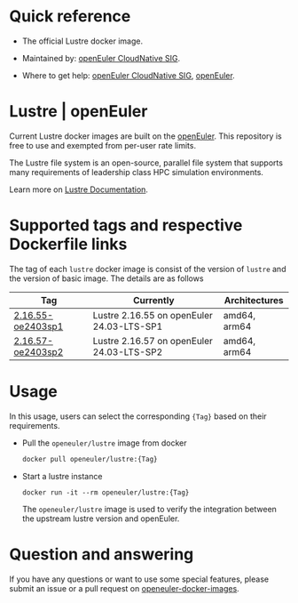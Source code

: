 # Quick reference

- The official Lustre docker image.

- Maintained by: [openEuler CloudNative SIG](https://gitee.com/openeuler/cloudnative).

- Where to get help: [openEuler CloudNative SIG](https://gitee.com/openeuler/cloudnative), [openEuler](https://gitee.com/openeuler/community).

# Lustre | openEuler
Current Lustre docker images are built on the [openEuler](https://repo.openeuler.org/). This repository is free to use and exempted from per-user rate limits.

The Lustre file system is an open-source, parallel file system that supports many requirements of leadership class HPC simulation environments. 

Learn more on [Lustre Documentation](https://www.lustre.org/documentation/).

# Supported tags and respective Dockerfile links
The tag of each `lustre` docker image is consist of the version of `lustre` and the version of basic image. The details are as follows

| Tag                                                                                                                                  | Currently                                 | Architectures |
|--------------------------------------------------------------------------------------------------------------------------------------|-------------------------------------------|---------------|
| [2.16.55-oe2403sp1](https://gitee.com/openeuler/openeuler-docker-images/blob/master/Storage/lustre/2.16.55/24.03-lts-sp1/Dockerfile) | Lustre 2.16.55 on openEuler 24.03-LTS-SP1 | amd64, arm64  |
| [2.16.57-oe2403sp2](https://gitee.com/openeuler/openeuler-docker-images/blob/master/Storage/lustre/2.16.57/24.03-lts-sp2/Dockerfile) | Lustre 2.16.57 on openEuler 24.03-LTS-SP2 | amd64, arm64  |

# Usage
In this usage, users can select the corresponding `{Tag}` based on their requirements.

- Pull the `openeuler/lustre` image from docker

	```bash
	docker pull openeuler/lustre:{Tag}
	```

- Start a lustre instance

    ```
    docker run -it --rm openeuler/lustre:{Tag}
    ```
    The `openeuler/lustre` image is used to verify the integration between the upstream lustre version and openEuler. 

# Question and answering
If you have any questions or want to use some special features, please submit an issue or a pull request on [openeuler-docker-images](https://gitee.com/openeuler/openeuler-docker-images).
